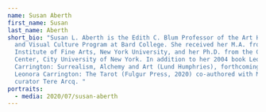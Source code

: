 ```yaml
---
name: Susan Aberth
first_name: Susan
last_name: Aberth
short_bio: "Susan L. Aberth is the Edith C. Blum Professor of the Art History
  and Visual Culture Program at Bard College. She received her M.A. from the
  Institute of Fine Arts, New York University, and her Ph.D. from the Graduate
  Center, City University of New York. In addition to her 2004 book Leonora
  Carrington: Surrealism, Alchemy and Art (Lund Humphries), forthcoming is
  Leonora Carrington: The Tarot (Fulgur Press, 2020) co-authored with Mexican
  curator Tere Arcq. "
portraits:
  - media: 2020/07/susan-aberth
---
```

